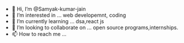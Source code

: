 - 👋 Hi, I’m @Samyak-kumar-jain
- 👀 I’m interested in ... web developemnt, coding
- 🌱 I’m currently learning ... dsa,react js
- 💞️ I’m looking to collaborate on ... open source programs,internships.
- 📫 How to reach me ... 

<!---
Samyak-kumar-jain/Samyak-kumar-jain is a ✨ special ✨ repository because its `README.md` (this file) appears on your GitHub profile.
You can click the Preview link to take a look at your changes.
--->
